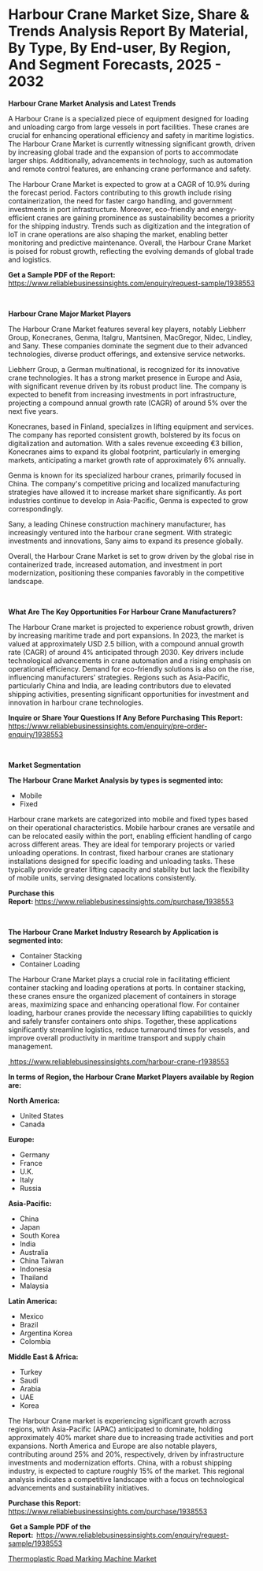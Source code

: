 <p><h1>Harbour Crane Market Size, Share & Trends Analysis Report By Material, By Type, By End-user, By Region, And Segment Forecasts, 2025 - 2032</h1></p><p><strong>Harbour Crane Market Analysis and Latest Trends</strong></p>
<p><p>A Harbour Crane is a specialized piece of equipment designed for loading and unloading cargo from large vessels in port facilities. These cranes are crucial for enhancing operational efficiency and safety in maritime logistics. The Harbour Crane Market is currently witnessing significant growth, driven by increasing global trade and the expansion of ports to accommodate larger ships. Additionally, advancements in technology, such as automation and remote control features, are enhancing crane performance and safety.</p><p>The Harbour Crane Market is expected to grow at a CAGR of 10.9% during the forecast period. Factors contributing to this growth include rising containerization, the need for faster cargo handling, and government investments in port infrastructure. Moreover, eco-friendly and energy-efficient cranes are gaining prominence as sustainability becomes a priority for the shipping industry. Trends such as digitization and the integration of IoT in crane operations are also shaping the market, enabling better monitoring and predictive maintenance. Overall, the Harbour Crane Market is poised for robust growth, reflecting the evolving demands of global trade and logistics.</p></p>
<p><strong>Get a Sample PDF of the Report:&nbsp;</strong> <a href="https://www.reliablebusinessinsights.com/enquiry/request-sample/1938553?utm_campaign=1720&utm_medium=2&utm_source=Github&utm_content=ia&utm_term=17022025&utm_id=harbour-crane">https://www.reliablebusinessinsights.com/enquiry/request-sample/1938553</a></p>
<p>&nbsp;</p>
<p><strong>Harbour Crane Major Market Players</strong></p>
<p><p>The Harbour Crane Market features several key players, notably Liebherr Group, Konecranes, Genma, Italgru, Mantsinen, MacGregor, Nidec, Lindley, and Sany. These companies dominate the segment due to their advanced technologies, diverse product offerings, and extensive service networks.</p><p>Liebherr Group, a German multinational, is recognized for its innovative crane technologies. It has a strong market presence in Europe and Asia, with significant revenue driven by its robust product line. The company is expected to benefit from increasing investments in port infrastructure, projecting a compound annual growth rate (CAGR) of around 5% over the next five years.</p><p>Konecranes, based in Finland, specializes in lifting equipment and services. The company has reported consistent growth, bolstered by its focus on digitalization and automation. With a sales revenue exceeding €3 billion, Konecranes aims to expand its global footprint, particularly in emerging markets, anticipating a market growth rate of approximately 6% annually.</p><p>Genma is known for its specialized harbour cranes, primarily focused in China. The company's competitive pricing and localized manufacturing strategies have allowed it to increase market share significantly. As port industries continue to develop in Asia-Pacific, Genma is expected to grow correspondingly.</p><p>Sany, a leading Chinese construction machinery manufacturer, has increasingly ventured into the harbour crane segment. With strategic investments and innovations, Sany aims to expand its presence globally.</p><p>Overall, the Harbour Crane Market is set to grow driven by the global rise in containerized trade, increased automation, and investment in port modernization, positioning these companies favorably in the competitive landscape.</p></p>
<p>&nbsp;</p>
<p><strong>What Are The Key Opportunities For Harbour Crane Manufacturers?</strong></p>
<p><p>The Harbour Crane market is projected to experience robust growth, driven by increasing maritime trade and port expansions. In 2023, the market is valued at approximately USD 2.5 billion, with a compound annual growth rate (CAGR) of around 4% anticipated through 2030. Key drivers include technological advancements in crane automation and a rising emphasis on operational efficiency. Demand for eco-friendly solutions is also on the rise, influencing manufacturers' strategies. Regions such as Asia-Pacific, particularly China and India, are leading contributors due to elevated shipping activities, presenting significant opportunities for investment and innovation in harbour crane technologies.</p></p>
<p><strong>Inquire or Share Your Questions If Any Before Purchasing This Report:</strong> <a href="https://www.reliablebusinessinsights.com/enquiry/pre-order-enquiry/1938553?utm_campaign=1720&utm_medium=2&utm_source=Github&utm_content=ia&utm_term=17022025&utm_id=harbour-crane">https://www.reliablebusinessinsights.com/enquiry/pre-order-enquiry/1938553</a></p>
<p>&nbsp;</p>
<p><strong>Market Segmentation</strong></p>
<p><strong>The Harbour Crane Market Analysis by types is segmented into:</strong></p>
<p><ul><li>Mobile</li><li>Fixed</li></ul></p>
<p><p>Harbour crane markets are categorized into mobile and fixed types based on their operational characteristics. Mobile harbour cranes are versatile and can be relocated easily within the port, enabling efficient handling of cargo across different areas. They are ideal for temporary projects or varied unloading operations. In contrast, fixed harbour cranes are stationary installations designed for specific loading and unloading tasks. These typically provide greater lifting capacity and stability but lack the flexibility of mobile units, serving designated locations consistently.</p></p>
<p><strong>Purchase this Report:&nbsp;</strong><a href="https://www.reliablebusinessinsights.com/purchase/1938553?utm_campaign=1720&utm_medium=2&utm_source=Github&utm_content=ia&utm_term=17022025&utm_id=harbour-crane">https://www.reliablebusinessinsights.com/purchase/1938553</a></p>
<p>&nbsp;</p>
<p><strong>The Harbour Crane Market Industry Research by Application is segmented into:</strong></p>
<p><ul><li>Container Stacking</li><li>Container Loading</li></ul></p>
<p><p>The Harbour Crane Market plays a crucial role in facilitating efficient container stacking and loading operations at ports. In container stacking, these cranes ensure the organized placement of containers in storage areas, maximizing space and enhancing operational flow. For container loading, harbour cranes provide the necessary lifting capabilities to quickly and safely transfer containers onto ships. Together, these applications significantly streamline logistics, reduce turnaround times for vessels, and improve overall productivity in maritime transport and supply chain management.</p></p>
<p><a href="https://www.reliablebusinessinsights.com/harbour-crane-r1938553?utm_campaign=1720&utm_medium=2&utm_source=Github&utm_content=ia&utm_term=17022025&utm_id=harbour-crane">&nbsp;https://www.reliablebusinessinsights.com/harbour-crane-r1938553</a></p>
<p><strong>In terms of Region, the Harbour Crane Market Players available by Region are:</strong></p>
<p>
    <p> <strong> North America: </strong>
        <ul>
            <li>United States</li>
            <li>Canada</li>
        </ul>
        </p> 
    <p> <strong> Europe: </strong>
        <ul>
            <li>Germany</li>
            <li>France</li>
            <li>U.K.</li>
            <li>Italy</li>
            <li>Russia</li>
        </ul>
        </p> 
    <p> <strong> Asia-Pacific: </strong>
        <ul>
            <li>China</li>
            <li>Japan</li>
            <li>South Korea</li>
            <li>India</li>
            <li>Australia</li>
            <li>China Taiwan</li>
            <li>Indonesia</li>
            <li>Thailand</li>
            <li>Malaysia</li>
        </ul>
        </p> 
    <p> <strong> Latin America: </strong>
        <ul>
            <li>Mexico</li>
            <li>Brazil</li>
            <li>Argentina Korea</li>
            <li>Colombia</li>
        </ul>
        </p> 
    <p> <strong> Middle East & Africa: </strong>
        <ul>
            <li>Turkey</li>
            <li>Saudi</li>
            <li>Arabia</li>
            <li>UAE</li>
            <li>Korea</li>
        </ul>
    </p>
    </p>
<p><p>The Harbour Crane market is experiencing significant growth across regions, with Asia-Pacific (APAC) anticipated to dominate, holding approximately 40% market share due to increasing trade activities and port expansions. North America and Europe are also notable players, contributing around 25% and 20%, respectively, driven by infrastructure investments and modernization efforts. China, with a robust shipping industry, is expected to capture roughly 15% of the market. This regional analysis indicates a competitive landscape with a focus on technological advancements and sustainability initiatives.</p></p>
<p><strong>Purchase this Report: </strong><a href="https://www.reliablebusinessinsights.com/purchase/1938553?utm_campaign=1720&utm_medium=2&utm_source=Github&utm_content=ia&utm_term=17022025&utm_id=harbour-crane">https://www.reliablebusinessinsights.com/purchase/1938553</a></p>
<p>&nbsp;<strong>Get a Sample PDF of the Report:&nbsp;&nbsp;</strong><a href="https://www.reliablebusinessinsights.com/enquiry/request-sample/1938553?utm_campaign=1720&utm_medium=2&utm_source=Github&utm_content=ia&utm_term=17022025&utm_id=harbour-crane">https://www.reliablebusinessinsights.com/enquiry/request-sample/1938553</a></p>
<p><strong></strong></p>
<p><p><a href="https://github.com/marlanamarvn/Market-Research-Report-List-1/blob/main/thermoplastic-road-marking-machine-market.md?utm_campaign=1720&utm_medium=2&utm_source=Github&utm_content=ia&utm_term=17022025&utm_id=harbour-crane">Thermoplastic Road Marking Machine Market</a></p></p>